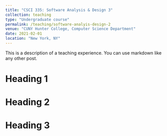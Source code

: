 ```yaml
---
title: "CSCI 335: Software Analysis & Design 3"
collection: teaching
type: "Undergraduate course"
permalink: /teaching/software-analyis-design-2
venue: "CUNY Hunter College, Computer Science Department"
date: 2021-02-01
location: "New York, NY"
---
```


This is a description of a teaching experience. You can use markdown like any other post.

Heading 1
======

Heading 2
======

Heading 3
======
